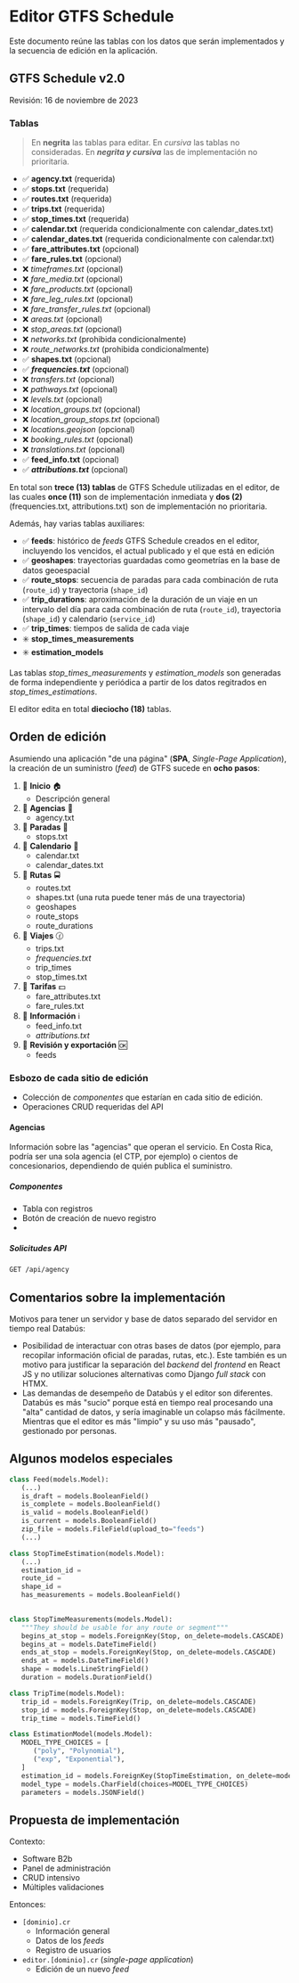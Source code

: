 # Editor GTFS Schedule

Este documento reúne las tablas con los datos que serán implementados y la secuencia de edición en la aplicación.

## GTFS Schedule v2.0 

Revisión: 16 de noviembre de 2023

### Tablas

> En **negrita** las tablas para editar. En *cursiva* las tablas no consideradas. En ***negrita y cursiva*** las de implementación no prioritaria.

- :white_check_mark: **agency.txt** (requerida)
- :white_check_mark: **stops.txt** (requerida)
- :white_check_mark: **routes.txt** (requerida)
- :white_check_mark: **trips.txt** (requerida)
- :white_check_mark: **stop_times.txt** (requerida)
- :white_check_mark: **calendar.txt** (requerida condicionalmente con calendar_dates.txt)
- :white_check_mark: **calendar_dates.txt** (requerida condicionalmente con calendar.txt)
- :white_check_mark: **fare_attributes.txt** (opcional)
- :white_check_mark: **fare_rules.txt** (opcional)
- :x: *timeframes.txt* (opcional)
- :x: *fare_media.txt* (opcional)
- :x: *fare_products.txt* (opcional)
- :x: *fare_leg_rules.txt* (opcional)
- :x: *fare_transfer_rules.txt* (opcional)
- :x: *areas.txt* (opcional)
- :x: *stop_areas.txt* (opcional)
- :x: *networks.txt* (prohibida condicionalmente)
- :x: *route_networks.txt* (prohibida condicionalmente)
- :white_check_mark: **shapes.txt** (opcional)
- :white_check_mark: ***frequencies.txt*** (opcional)
- :x: *transfers.txt* (opcional)
- :x: *pathways.txt* (opcional)
- :x: *levels.txt* (opcional)
- :x: *location_groups.txt* (opcional)
- :x: *location_group_stops.txt* (opcional)
- :x: *locations.geojson* (opcional)
- :x: *booking_rules.txt* (opcional)
- :x: *translations.txt* (opcional)
- :white_check_mark: **feed_info.txt** (opcional)
- :white_check_mark: ***attributions.txt*** (opcional)

En total son **trece (13) tablas** de GTFS Schedule utilizadas en el editor, de las cuales **once (11)** son de implementación inmediata y **dos (2)** (frequencies.txt, attributions.txt) son de implementación no prioritaria.

Además, hay varias tablas auxiliares:

- :white_check_mark: **feeds**: histórico de *feeds* GTFS Schedule creados en el editor, incluyendo los vencidos, el actual publicado y el que está en edición
- :white_check_mark: **geoshapes**: trayectorias guardadas como geometrías en la base de datos geoespacial
- :white_check_mark: **route_stops**: secuencia de paradas para cada combinación de ruta (`route_id`) y trayectoria (`shape_id`)
- :white_check_mark: **trip_durations**: aproximación de la duración de un viaje en un intervalo del día para cada combinación de ruta (`route_id`), trayectoria (`shape_id`) y calendario (`service_id`)
- :white_check_mark: **trip_times**: tiempos de salida de cada viaje
- :eight_spoked_asterisk: **stop_times_measurements**
- :eight_spoked_asterisk: **estimation_models**

Las tablas *stop_times_measurements* y *estimation_models* son generadas de forma independiente y periódica a partir de los datos regitrados en *stop_times_estimations*. 

El editor edita en total **dieciocho (18)** tablas.

## Orden de edición

Asumiendo una aplicación "de una página" (**SPA**, *Single-Page Application*), la creación de un suministro (*feed*) de GTFS sucede en **ocho pasos**:

1. :page_facing_up: **Inicio** :house:
   - Descripción general
1. :page_facing_up: **Agencias** :key:
   - agency.txt
2. :page_facing_up: **Paradas** :busstop:
   - stops.txt
3. :page_facing_up: **Calendario** :calendar:
   - calendar.txt
   - calendar_dates.txt
4. :page_facing_up: **Rutas** :oncoming_bus:
   - routes.txt
   - shapes.txt (una ruta puede tener más de una trayectoria)
   - geoshapes
   - route_stops
   - route_durations
5. :page_facing_up: **Viajes** :clock130:
   - trips.txt
   - *frequencies.txt*
   - trip_times
   - stop_times.txt
6. :page_facing_up: **Tarifas** :dollar:
   - fare_attributes.txt
   - fare_rules.txt
7. :page_facing_up: **Información** :information_source:
   - feed_info.txt
   - *attributions.txt*
8. :page_facing_up: **Revisión y exportación** :ok:
   - feeds

### Esbozo de cada sitio de edición

- Colección de *componentes* que estarían en cada sitio de edición.
- Operaciones CRUD requeridas del API

#### Agencias

Información sobre las "agencias" que operan el servicio. En Costa Rica, podría ser una sola agencia (el CTP, por ejemplo) o cientos de concesionarios, dependiendo de quién publica el suministro.

##### Componentes

- Tabla con registros
- Botón de creación de nuevo registro
- 

##### Solicitudes API

```bash
GET /api/agency
```

## Comentarios sobre la implementación

Motivos para tener un servidor y base de datos separado del servidor en tiempo real Databús:

- Posibilidad de interactuar con otras bases de datos (por ejemplo, para recopilar información oficial de paradas, rutas, etc.). Este también es un motivo para justificar la separación del _backend_ del _frontend_ en React JS y no utilizar soluciones alternativas como Django _full stack_ con HTMX.
- Las demandas de desempeño de Databús y el editor son diferentes. Databús es más "sucio" porque está en tiempo real procesando una "alta" cantidad de datos, y sería imaginable un colapso más fácilmente. Mientras que el editor es más "limpio" y su uso más "pausado", gestionado por personas.

## Algunos modelos especiales

```python
class Feed(models.Model):
   (...)
   is_draft = models.BooleanField()
   is_complete = models.BooleanField()
   is_valid = models.BooleanField()
   is_current = models.BooleanField()
   zip_file = models.FileField(upload_to="feeds")
   (...)
```

```python
class StopTimeEstimation(models.Model):
   (...)
   estimation_id =
   route_id =
   shape_id =
   has_measurements = models.BooleanField()
   
```

```python
class StopTimeMeasurements(models.Model):
   """They should be usable for any route or segment"""
   begins_at_stop = models.ForeignKey(Stop, on_delete=models.CASCADE)
   begins_at = models.DateTimeField()
   ends_at_stop = models.ForeignKey(Stop, on_delete=models.CASCADE)
   ends_at = models.DateTimeField()
   shape = models.LineStringField()
   duration = models.DurationField()
```

```python
class TripTime(models.Model):
   trip_id = models.ForeignKey(Trip, on_delete=models.CASCADE)
   stop_id = models.ForeignKey(Stop, on_delete=models.CASCADE)
   trip_time = models.TimeField()
```

```python
class EstimationModel(models.Model):
   MODEL_TYPE_CHOICES = [
      ("poly", "Polynomial"),
      ("exp", "Exponential"),
   ]   
   estimation_id = models.ForeignKey(StopTimeEstimation, on_delete=models.CASCADE)
   model_type = models.CharField(choices=MODEL_TYPE_CHOICES)
   parameters = models.JSONField()
```

## Propuesta de implementación

Contexto:

- Software B2b
- Panel de administración
- CRUD intensivo
- Múltiples validaciones

Entonces:

- `[dominio].cr`
  - Información general
  - Datos de los *feeds*
  - Registro de usuarios
- `editor.[dominio].cr` (*single-page application*)
  - Edición de un nuevo *feed*
